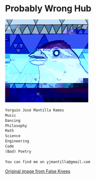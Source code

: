 # Probably Wrong Hub

![Bird](/images/bird.png)<br/>

```markdown
Yorguin José Mantilla Ramos
Music
Dancing
Philosophy
Math
Science
Engineering
Code
(Bad) Poetry

You can find me on yjmantilla@gmail.com
```
<!-- Prototype Wave Height -->
[Original image from False Knees](https://tapas.io/episode/954630)
